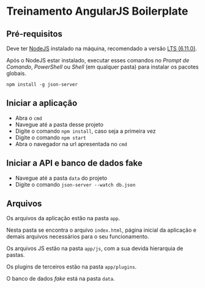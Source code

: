 # Treinamento AngularJS Boilerplate

## Pré-requisitos

Deve ter [NodeJS](https://nodejs.org/en/) instalado na máquina, recomendado a versão [LTS (6.11.0)](https://nodejs.org/dist/v6.11.0/node-v6.11.0-x64.msi).

Após o NodeJS estar instalado, executar esses comandos no _Prompt de Comando_, _PowerShell_ ou _Shell_ (em qualquer pasta) para instalar os pacotes globais.

`npm install -g json-server`

## Iniciar a aplicação

- Abra o `cmd`
- Navegue até a pasta desse projeto
- Digite o comando `npm install`, caso seja a primeira vez
- Digite o comando `npm start`
- Abra o navegador na url apresentada no `cmd`

## Iniciar a API e banco de dados fake

- Navegue até a pasta `data` do projeto
- Digite o comando `json-server --watch db.json`

## Arquivos

Os arquivos da aplicação estão na pasta `app`.

Nesta pasta se encontra o arquivo `index.html`, página inicial da aplicação e demais arquivos necessários para o seu funcionamento.

Os arquivos JS estão na pasta `app/js`, com a sua devida hierarquia de pastas.

Os plugins de terceiros estão na pasta `app/plugins`.

O banco de dados _fake_ está na pasta `data`.
